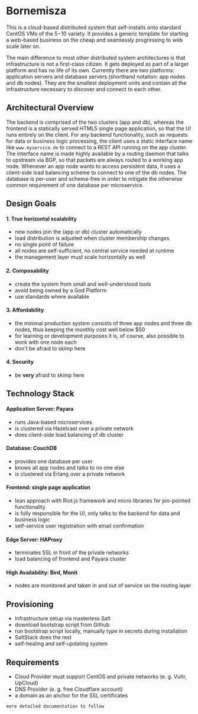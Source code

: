 # Bornemisza
This is a cloud-based distributed system that self-installs onto standard CentOS VMs of the $5-$10 variety.
It provides a generic template for starting a web-based business on the cheap and seamlessly progressing to web scale later on.

The main difference to most other distributed system architectures is that infrastructure is not a first-class citizen. It gets deployed as part of a larger platform and has no life of its own. Currently there are two platforms: application servers and database servers (shorthand notation: app nodes and db nodes). They are the smallest deployment units and contain all the infrastructure necessary to discover and connect to each other.

## Architectural Overview
The backend is comprised of the two clusters (app and db), whereas the frontend is a statically served HTML5 single page application, so that the UI runs entirely on the client. For any backend functionality, such as requests for data or business logic processing, the client uses a static interface name like `www.myservice.de` to connect to a REST API running on the app cluster. The interface name is made highly available by a routing daemon that talks to upstream via BGP, so that packets are always routed to a working app node. Whenever an app node wants to access persistent data, it uses a client-side load balancing scheme to connect to one of the db nodes. The database is per-user and schema-free in order to mitigate the otherwise common requirement of one database per microservice.

## Design Goals

#### 1. True horizontal scalability
- new nodes join the (app or db) cluster automatically
- load distribution is adjusted when cluster membership changes
- no single point of failure
- all nodes are self-sufficient, no central service needed at runtime
- the management layer must scale horizontally as well

#### 2. Composability
- create the system from small and well-understood tools
- avoid being owned by a God Platform
- use standards where available

#### 3. Affordability
- the minimal production system consists of three app nodes and three db nodes, thus keeping the monthly cost well below $50
- for learning or development purposes it is, of course, also possible to work with one node each
- don't be afraid to skimp here

#### 4. Security
- be **very** afraid to skimp here

## Technology Stack

#### Application Server: Payara
- runs Java-based microservices
- is clustered via Hazelcast over a private network
- does client-side load balancing of db cluster

#### Database: CouchDB
- provides one database per user
- knows all app nodes and talks to no one else
- is clustered via Erlang over a private network

#### Frontend: single page application
- lean approach with Riot.js framework and micro libraries for pin-pointed functionality
- is fully responsible for the UI, only talks to the backend for data and business logic
- self-service user registration with email confirmation

#### Edge Server: HAProxy
- terminates SSL in front of the private networks
- load balancing of frontend and Payara cluster

#### High Availability: Bird, Monit
- nodes are monitored and taken in and out of service on the routing layer

## Provisioning
- infrastructure setup via masterless Salt
- download bootstrap script from Github
- run bootstrap script locally, manually type in secrets during installation
- SaltStack does the rest
- self-healing and self-updating system

## Requirements
- Cloud Provider must support CentOS and private networks (e. g. Vultr, UpCloud)
- DNS Provider (e. g. free Cloudflare account)
- a domain as an anchor for the SSL certificates

```
more detailed documentation to follow
```
